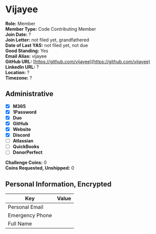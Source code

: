 # Vijayee

**Role:** Member  
**Member Type:** Code Contributing Member  
**Join Date:** ?  
**Join Letter:** not filed yet, grandfathered  
**Date of Last YAS:** not filed yet, not due  
**Good Standing:** Yes  
**Email Alias:** vijayee  
**GitHub URL:** [https://github.com/vijayee](https://github.com/vijayee)  
**LinkedIn URL:** ?  
**Location:** ?  
**Timezone:** ?  

## Administrative

- [x] **M365**
- [x] **1Password**
- [x] **Duo**
- [x] **GitHub**
- [x] **Website**
- [x] **Discord**
- [ ] **Atlassian**
- [ ] **QuickBooks**
- [ ] **DonorPerfect**

**Challenge Coins:** 0  
**Coins Requested, Unshipped:** 0  

## Personal Information, Encrypted

| Key             | Value |
| --------------- | ----- |
| Personal Email  |       |
| Emergency Phone |       |
| Full Name       |       |
